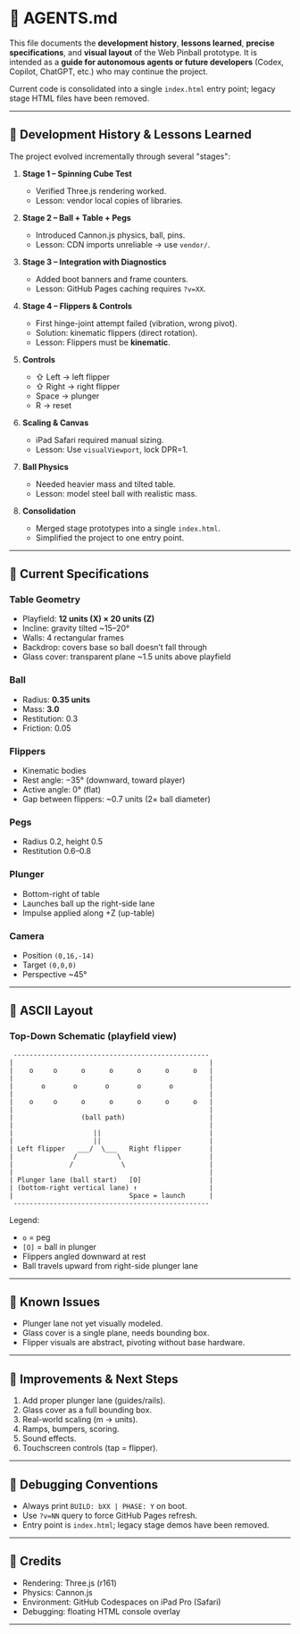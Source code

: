 # 🤖 AGENTS.md

This file documents the **development history**, **lessons learned**, **precise specifications**, and **visual layout** of the Web Pinball prototype.
It is intended as a **guide for autonomous agents or future developers** (Codex, Copilot, ChatGPT, etc.) who may continue the project.

Current code is consolidated into a single `index.html` entry point; legacy stage HTML files have been removed.

---

## 📜 Development History & Lessons Learned

The project evolved incrementally through several "stages":

1. **Stage 1 – Spinning Cube Test**
   - Verified Three.js rendering worked.
   - Lesson: vendor local copies of libraries.

2. **Stage 2 – Ball + Table + Pegs**
   - Introduced Cannon.js physics, ball, pins.
   - Lesson: CDN imports unreliable → use `vendor/`.

3. **Stage 3 – Integration with Diagnostics**
   - Added boot banners and frame counters.
   - Lesson: GitHub Pages caching requires `?v=XX`.

4. **Stage 4 – Flippers & Controls**
   - First hinge-joint attempt failed (vibration, wrong pivot).
   - Solution: kinematic flippers (direct rotation).
   - Lesson: Flippers must be **kinematic**.

5. **Controls**
   - ⇧ Left → left flipper
   - ⇧ Right → right flipper
   - Space → plunger
   - R → reset

6. **Scaling & Canvas**
   - iPad Safari required manual sizing.
   - Lesson: Use `visualViewport`, lock DPR=1.

7. **Ball Physics**
   - Needed heavier mass and tilted table.
   - Lesson: model steel ball with realistic mass.

8. **Consolidation**
   - Merged stage prototypes into a single `index.html`.
   - Simplified the project to one entry point.

---

## 📐 Current Specifications

### Table Geometry
- Playfield: **12 units (X) × 20 units (Z)**
- Incline: gravity tilted ~15–20°
- Walls: 4 rectangular frames
- Backdrop: covers base so ball doesn’t fall through
- Glass cover: transparent plane ~1.5 units above playfield

### Ball
- Radius: **0.35 units**
- Mass: **3.0**
- Restitution: 0.3
- Friction: 0.05

### Flippers
- Kinematic bodies
- Rest angle: −35° (downward, toward player)
- Active angle: 0° (flat)
- Gap between flippers: ~0.7 units (2× ball diameter)

### Pegs
- Radius 0.2, height 0.5
- Restitution 0.6–0.8

### Plunger
- Bottom-right of table
- Launches ball up the right-side lane
- Impulse applied along +Z (up-table)

### Camera
- Position `(0,16,-14)`
- Target `(0,0,0)`
- Perspective ~45°

---

## 🎨 ASCII Layout

### Top-Down Schematic (playfield view)

```
 -------------------------------------------------
|                                                 |
|    o     o      o      o      o      o      o   |
|                                                 |
|       o       o       o       o       o         |
|                                                 |
|    o     o      o      o      o      o      o   |
|                                                 |
|                 (ball path)                     |
|                                                 |
|                    ||                           |
|                    ||                           |
| Left flipper   ___/  \___   Right flipper       |
|               /          \                      |
|              /            \                     |
|                                                 |
| Plunger lane (ball start)   [O]                 |
| (bottom-right vertical lane) ↑                  |
|                             Space = launch      |
 -------------------------------------------------
```

Legend:  
- `o` = peg  
- `[O]` = ball in plunger  
- Flippers angled downward at rest  
- Ball travels upward from right-side plunger lane  

---

## 🔧 Known Issues

- Plunger lane not yet visually modeled.
- Glass cover is a single plane, needs bounding box.
- Flipper visuals are abstract, pivoting without base hardware.

---

## 🧭 Improvements & Next Steps

1. Add proper plunger lane (guides/rails).
2. Glass cover as a full bounding box.
3. Real-world scaling (m → units).
4. Ramps, bumpers, scoring.
5. Sound effects.
6. Touchscreen controls (tap = flipper).

---

## 🧯 Debugging Conventions

- Always print `BUILD: bXX | PHASE: Y` on boot.
- Use `?v=NN` query to force GitHub Pages refresh.
- Entry point is `index.html`; legacy stage demos have been removed.

---

## 🙌 Credits

- Rendering: Three.js (r161)  
- Physics: Cannon.js  
- Environment: GitHub Codespaces on iPad Pro (Safari)  
- Debugging: floating HTML console overlay

---
